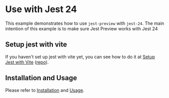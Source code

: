 # Use with Jest 24

This example demonstrates how to use `jest-preview` with `jest-24`. The main intention of this example is to make sure Jest Preview works with Jest 24

## Setup jest with vite

If you haven't set up jest with vite yet, you can see how to do it at [Setup Jest with Vite](https://hung.dev/jest-vite) ([repo](https://github.com/nvh95/jest-with-vite)).

## Installation and Usage

Please refer to [Installation](../getting-started/installation.md) and [Usage](../getting-started/usage.md).
